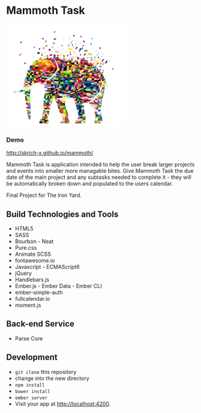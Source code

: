 # Mammoth Task

![Mammoth Logo](https://github.com/skrich-x/mammoth/blob/kr-develop/public/assets/mammothLogoReadme.png)

### Demo
http://skrich-x.github.io/mammoth/

Mammoth Task is application intended to help the user break larger projects and events into smaller more managable bites. Give Mammoth Task the due date of the main project and any subtasks needed to complete it - they will be automatically broken down and populated to the users calendar.

Final Project for The Iron Yard.

## Build Technologies and Tools
* HTML5
* SASS
* Bourbon - Neat
* Pure.css
* Animate SCSS
* fontawesome.io
* Javascript - ECMAScript6
* jQuery
* Handlebars.js
* Ember.js - Ember Data - Ember CLI
* ember-simple-auth
* fullcalendar.io
* moment.js

## Back-end Service

* Parse Core

## Development

* `git clone` this repository
* change into the new directory
* `npm install`
* `bower install`
* `ember server`
* Visit your app at [http://localhost:4200](http://localhost:4200).
